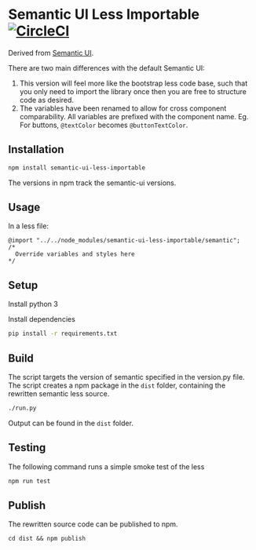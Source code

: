 # Semantic UI Less Importable [![CircleCI](https://circleci.com/gh/squirly/semantic-ui-less-importable.svg?style=svg)](https://circleci.com/gh/squirly/semantic-ui-less-importable)

Derived from [Semantic UI](https://github.com/Semantic-Org/Semantic-UI/).

There are two main differences with the default Semantic UI: 
1) This version will feel more like the bootstrap less code base, such that you only need to import
the library once then you are free to structure code as desired.
2) The variables have been renamed to allow for cross component comparability. All variables are
prefixed with the component name. Eg. For buttons, `@textColor` becomes `@buttonTextColor`.

## Installation
```bash
npm install semantic-ui-less-importable
```

The versions in npm track the semantic-ui versions.

## Usage
In a less file:
```less
@import "../../node_modules/semantic-ui-less-importable/semantic";
/*
  Override variables and styles here
*/
```

## Setup
Install python 3

Install dependencies
```bash
pip install -r requirements.txt
```

## Build
The script targets the version of semantic specified in the version.py file.
The script creates a npm package in the `dist` folder, containing the rewritten semantic less source.

```bash
./run.py
```

Output can be found in the `dist` folder.

## Testing
The following command runs a simple smoke test of the less
```bash
npm run test
```

## Publish
The rewritten source code can be published to npm.

```
cd dist && npm publish
```
